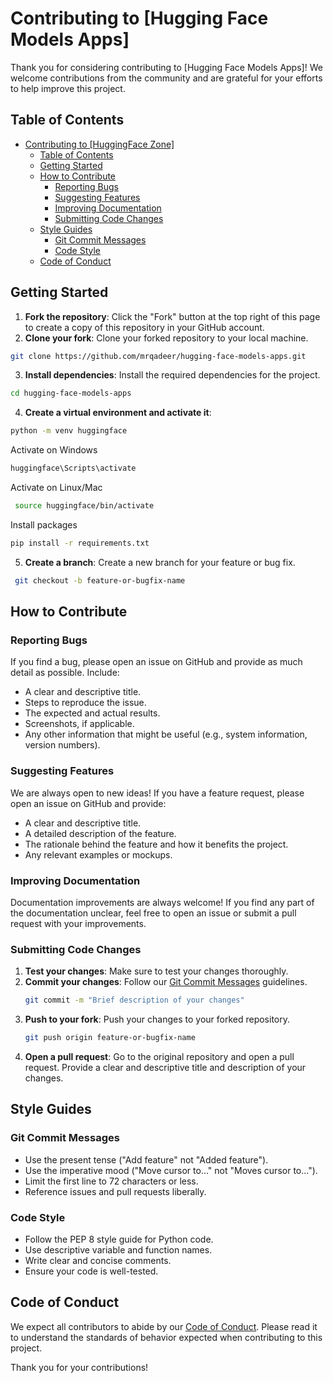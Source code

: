 # Contributing to [Hugging Face Models Apps]

Thank you for considering contributing to [Hugging Face Models Apps]! We welcome contributions from the community and are grateful for your efforts to help improve this project.

## Table of Contents

- [Contributing to \[HuggingFace Zone\]](https://github.com/mrqadeer/hugging-face-models-apps.git)
  - [Table of Contents](#table-of-contents)
  - [Getting Started](#getting-started)
  - [How to Contribute](#how-to-contribute)
    - [Reporting Bugs](#reporting-bugs)
    - [Suggesting Features](#suggesting-features)
    - [Improving Documentation](#improving-documentation)
    - [Submitting Code Changes](#submitting-code-changes)
  - [Style Guides](#style-guides)
    - [Git Commit Messages](#git-commit-messages)
    - [Code Style](#code-style)
  - [Code of Conduct](#code-of-conduct)

## Getting Started

1. **Fork the repository**: Click the "Fork" button at the top right of this page to create a copy of this repository in your GitHub account.
2. **Clone your fork**: Clone your forked repository to your local machine.
  ```bash
  git clone https://github.com/mrqadeer/hugging-face-models-apps.git
  ```
3. **Install dependencies**: Install the required dependencies for the project.

  ```bash
  cd hugging-face-models-apps
  ```
4. **Create a virtual environment and activate it**:
  ```bash
  python -m venv huggingface
  ```
  Activate on Windows
  ```bash
  huggingface\Scripts\activate
  ```
   Activate on Linux/Mac
  ```bash
   source huggingface/bin/activate
  ```
Install packages
  ```bash
  pip install -r requirements.txt
  ```
5. **Create a branch**: Create a new branch for your feature or bug fix.
  ```bash
   git checkout -b feature-or-bugfix-name
  ```

## How to Contribute

### Reporting Bugs

If you find a bug, please open an issue on GitHub and provide as much detail as possible. Include:
- A clear and descriptive title.
- Steps to reproduce the issue.
- The expected and actual results.
- Screenshots, if applicable.
- Any other information that might be useful (e.g., system information, version numbers).

### Suggesting Features

We are always open to new ideas! If you have a feature request, please open an issue on GitHub and provide:
- A clear and descriptive title.
- A detailed description of the feature.
- The rationale behind the feature and how it benefits the project.
- Any relevant examples or mockups.

### Improving Documentation

Documentation improvements are always welcome! If you find any part of the documentation unclear, feel free to open an issue or submit a pull request with your improvements.

### Submitting Code Changes

1. **Test your changes**: Make sure to test your changes thoroughly.
2. **Commit your changes**: Follow our [Git Commit Messages](#git-commit-messages) guidelines.
    ```bash
    git commit -m "Brief description of your changes"
    ```
3. **Push to your fork**: Push your changes to your forked repository.
    ```bash
    git push origin feature-or-bugfix-name
    ```
4. **Open a pull request**: Go to the original repository and open a pull request. Provide a clear and descriptive title and description of your changes.

## Style Guides

### Git Commit Messages

- Use the present tense ("Add feature" not "Added feature").
- Use the imperative mood ("Move cursor to..." not "Moves cursor to...").
- Limit the first line to 72 characters or less.
- Reference issues and pull requests liberally.

### Code Style

- Follow the PEP 8 style guide for Python code.
- Use descriptive variable and function names.
- Write clear and concise comments.
- Ensure your code is well-tested.

## Code of Conduct

We expect all contributors to abide by our [Code of Conduct](CODE_OF_CONDUCT.md). Please read it to understand the standards of behavior expected when contributing to this project.

Thank you for your contributions!
